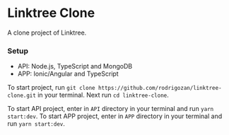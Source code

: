 # Linktree Clone

A clone project of Linktree. 

### Setup

- API: Node.js, TypeScript and MongoDB
- APP: Ionic/Angular and TypeScript

To start project, run `git clone https://github.com/rodrigozan/linktree-clone.git` in your terminal. Next run `cd linktree-clone`.

To start API project, enter in `API` directory in your terminal and run `yarn start:dev`. To start APP project, enter in `APP` directory in your terminal and run `yarn start:dev`.